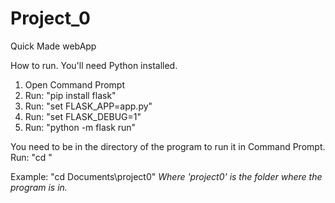 # Project_0
Quick Made webApp

How to run.
You'll need Python installed.

1. Open Command Prompt
2. Run: "pip install flask"
3. Run: "set FLASK_APP=app.py"
4. Run: "set FLASK_DEBUG=1"
5. Run: "python -m flask run"

You need to be in the directory of the program to run it in Command Prompt.
Run: "cd " <then the path to the folder of the program>

Example: "cd Documents\project0\"
*Where 'project0' is the folder where the program is in.*
